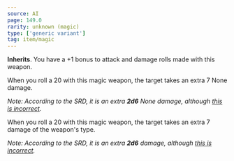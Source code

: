 ```yaml
---
source: AI
page: 149.0
rarity: unknown (magic)
type: ['generic variant']
tag: item/magic
---
```


**Inherits**. You have a +1 bonus to attack and damage rolls made with this weapon.

When you roll a 20 with this magic weapon, the target takes an extra 7 None damage.

_Note: According to the SRD, it is an extra **2d6** None damage, although [this is incorrect](https://rpg.stackexchange.com/a/174522/53884)._


When you roll a 20 with this magic weapon, the target takes an extra 7 damage of the weapon's type.

_Note: According to the SRD, it is an extra **2d6** damage, although [this is incorrect](https://rpg.stackexchange.com/a/174522/53884)._


